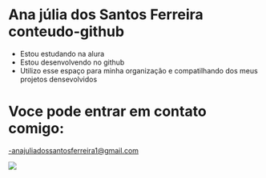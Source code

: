  # Ana júlia dos Santos Ferreira conteudo-github

- Estou estudando na alura
- Estou desenvolvendo no github
- Utilizo esse espaço para minha organização e compatilhando dos meus projetos densevolvidos

 # Voce pode entrar em contato comigo:

   -anajuliadossantosferreira1@gmail.com

 ![](https://tenor.com/pt-BR/view/wanna-fight-lisa-simpson-what-erm-gif-14775200060354346178)
